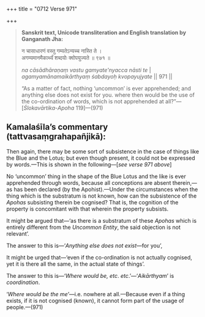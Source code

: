 +++
title = "0712 Verse 971"

+++
> **Sanskrit text, Unicode transliteration and English translation by Ganganath Jha:** 
>
> न चासाधारणं वस्तु गम्यतेऽन्यच्च नास्ति ते ।  
> अगम्यमानमैकार्थ्यं शब्दयोः क्वोपयुज्यते ॥ ९७१ ॥ 
>
> *na cāsādhāraṇaṃ vastu gamyate'nyacca nāsti te* \|  
> *agamyamānamaikārthyaṃ śabdayoḥ kvopayujyate* \|\| 971 \|\| 
>
> “As a matter of fact, nothing ‘uncommon’ is ever apprehended; and anything else does not exist for you. where then would be the use of the co-ordination of words, which is not apprehended at all?”—[*Ślokavārtika*-*Apoha* 119]—(971)



## Kamalaśīla’s commentary (tattvasaṃgrahapañjikā):

Then again, there may be some sort of subsistence in the case of things like the Blue and the Lotus; but even though present, it could not be expressed by words.—This is shown in the following—[*see verse 971 above*]

No ‘uncommon’ thing in the shape of the Blue Lotus and the like is ever apprehended through words, because all conceptions are absent therein,—as has been declared (by the Apohist).—Under the circumstances when the thing which is the substratum is not known, how can the subsistence of the *Apohas* subsisting therein be cognised? That is, the cognition of the property is concomitant with that wherein the property subsists.

It might be argued that—‘as there is a substratum of these *Apohas* which is entirely different from the *Uncommon Entity*, the said objection is not relevant’.

The answer to this is—‘*Anything else does not exist*—for you’,

It might be urged that—‘even if the co-ordination is not actually cognised, yet it is there all the same, in the actual state of things’.

The answer to this is—‘*Where would be, etc*. *etc*.’—‘*Aikārthyam*’ is *coordination*.

‘*Where would be the me*’—i.e. nowhere at all.—Because even if a thing exists, if it is not cognised (known), it cannot form part of the usage of people.—(971)


